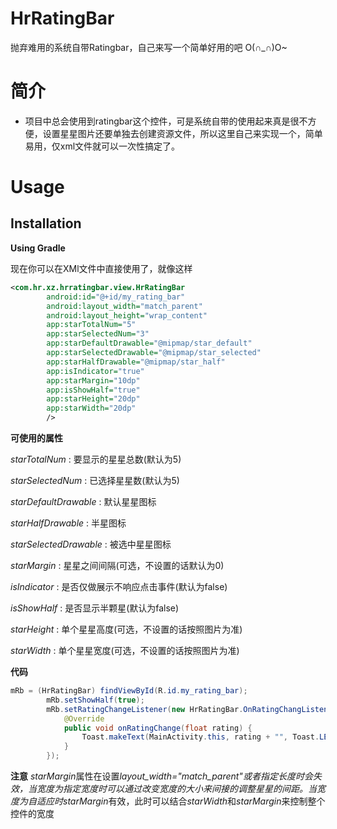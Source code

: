 # HrRatingBar
抛弃难用的系统自带Ratingbar，自己来写一个简单好用的吧 O(∩_∩)O~

# 简介
* 项目中总会使用到ratingbar这个控件，可是系统自带的使用起来真是很不方便，设置星星图片还要单独去创建资源文件，所以这里自己来实现一个，简单易用，仅xml文件就可以一次性搞定了。

# **Usage**
## **Installation**
**Using Gradle**




现在你可以在XMl文件中直接使用了，就像这样
```xml
<com.hr.xz.hrratingbar.view.HrRatingBar
        android:id="@+id/my_rating_bar"
        android:layout_width="match_parent"
        android:layout_height="wrap_content"
        app:starTotalNum="5"
        app:starSelectedNum="3"
        app:starDefaultDrawable="@mipmap/star_default"
        app:starSelectedDrawable="@mipmap/star_selected"
        app:starHalfDrawable="@mipmap/star_half"
        app:isIndicator="true"
        app:starMargin="10dp"
        app:isShowHalf="true"
        app:starHeight="20dp"
        app:starWidth="20dp"
        />
```


**可使用的属性**

*starTotalNum* : 要显示的星星总数(默认为5)

*starSelectedNum* : 已选择星星数(默认为5)

*starDefaultDrawable* : 默认星星图标

*starHalfDrawable* : 半星图标

*starSelectedDrawable* : 被选中星星图标

*starMargin* : 星星之间间隔(可选，不设置的话默认为0)

*isIndicator* : 是否仅做展示不响应点击事件(默认为false)

*isShowHalf* : 是否显示半颗星(默认为false)

*starHeight* : 单个星星高度(可选，不设置的话按照图片为准)

*starWidth* : 单个星星宽度(可选，不设置的话按照图片为准)

**代码**
```java
mRb = (HrRatingBar) findViewById(R.id.my_rating_bar);
        mRb.setShowHalf(true);
        mRb.setRatingChangeListener(new HrRatingBar.OnRatingChangListener() {
            @Override
            public void onRatingChange(float rating) {
                Toast.makeText(MainActivity.this, rating + "", Toast.LENGTH_SHORT).show();
            }
        });
```

**注意**
*starMargin*属性在设置*layout_width="match_parent"*或者指定长度时会失效，当宽度为指定宽度时可以通过改变宽度的大小来间接的调整星星的间距。当宽度为自适应时*starMargin*有效，此时可以结合*starWidth*和*starMargin*来控制整个控件的宽度
